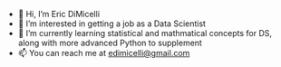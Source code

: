 - 👋 Hi, I’m Eric DiMicelli
- 👀 I’m interested in getting a job as a Data Scientist
- 🌱 I’m currently learning statistical and mathmatical concepts for DS, along with more advanced Python to supplement
- 📫 You can reach me at edimicelli@gmail.com
